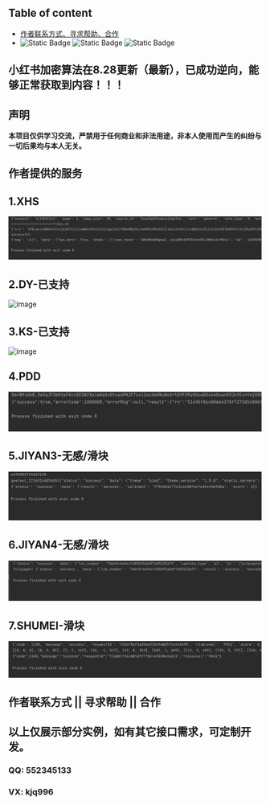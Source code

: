 ## Table of content  

- [作者联系方式、寻求帮助、合作](#作者联系方式--寻求帮助--合作)
- 
  ![Static Badge](https://img.shields.io/badge/GitHub-blue?logo=GitHub&labelColor=black)
  ![Static Badge](https://img.shields.io/badge/author-3.7/3.8-blue?logo=Python&label=python&labelColor=black)
  ![Static Badge](https://img.shields.io/badge/Node.js-v18.16.1-blue?logo=Node.js&labelColor=black)
## 小红书加密算法在8.28更新（最新），已成功逆向，能够正常获取到内容！！！
## 声明
**本项目仅供学习交流，严禁用于任何商业和非法用途，非本人使用而产生的纠纷与一切后果均与本人无关。**


## 作者提供的服务    

## 1.XHS    
<img alt="image" src="./img/xhs.png"/>   

## 2.DY-已支持 
<img alt="image" src=""/> 

## 3.KS-已支持 
<img alt="image" src=""/> 

## 4.PDD   
<img alt="image" src="./img/pdd.png"/>  

## 5.JIYAN3-无感/滑块
<img alt="image" src="./img/geet-full.png"/> 

## 6.JIYAN4-无感/滑块  
<img alt="image" src="./img/geet4-full.png"/> 

## 7.SHUMEI-滑块 
<img alt="image" src="./img/shumei-slide.png"/>   

 
## 作者联系方式 || 寻求帮助 || 合作  
## 以上仅展示部分实例，如有其它接口需求，可定制开发。
### QQ: 552345133 
### VX: kjq996
